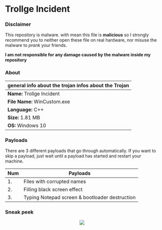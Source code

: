 # Trollge Incident
### Disclaimer
This repository is malware. with mean this file is **malicious** so I strongly recommend you to neither open these file on real hardware, nor misuse the malware to *prank* your friends.

**I am not responsible for any damage caused by the malware inside my repository**

### About
| general info about the trojan infos about the Trojan |
| ------------------------------- |
| **Name:**      Trollge Incident |
| **File Name:** WinCustom.exe    |
| **Language:**  C++              |
| **Size:**      1.81 MB          |
| **OS:**        Windows 10       |

### Payloads
There are 3 different payloads that go through automatically. If you want to skip a payload, just wait until a payload has started and restart your machine.

| Num | Payloads                                       |
| --- |------------------------------------------------|
| 1.  | Files with corrupted names                     |
| 2.  | Filling black screen effect                    |
| 3.  | Typing Notepad screen & bootloader destruction |

### Sneak peek
<p align="center">
  <img src="https://cdn.discordapp.com/attachments/808620387390324746/992774610640703498/1.png">
</p>
